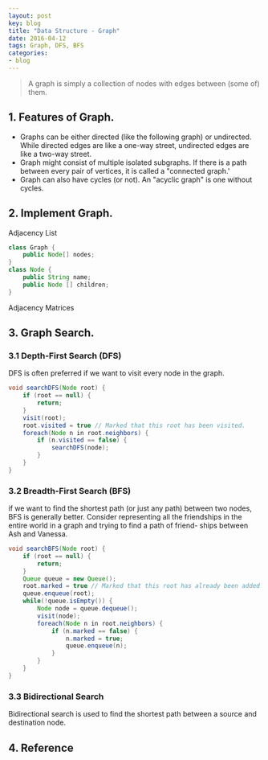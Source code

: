 ```yaml
---
layout: post
key: blog
title: "Data Structure - Graph"
date: 2016-04-12
tags: Graph, DFS, BFS
categories:
- blog
---
```


> A graph is simply a collection of nodes with edges between (some of) them.

## 1. Features of Graph.
* Graphs can be either directed (like the following graph) or undirected. While directed edges are like a one-way street, undirected edges are like a two-way street.
* Graph might consist of multiple isolated subgraphs. If there is a path between every pair of vertices, it is called a "connected graph.'
* Graph can also have cycles (or not). An "acyclic graph" is one without cycles.

## 2. Implement Graph.
Adjacency List

```java
class Graph {
    public Node[] nodes;
}
class Node {
    public String name;
    public Node [] children;
}
```


Adjacency Matrices

## 3. Graph Search.
### 3.1 Depth-First Search (DFS)
DFS is often preferred if we want to visit every node in the graph.
```java
void searchDFS(Node root) {
    if (root == null) {
        return;
    }
    visit(root);
    root.visited = true // Marked that this root has been visited.
    foreach(Node n in root.neighbors) {
        if (n.visited == false) {
            searchDFS(node);
        }
    }
}
```

### 3.2 Breadth-First Search (BFS)
if we want to find the shortest path (or just any path) between two nodes, BFS is generally better. Consider representing all the friendships in the entire world in a graph and trying to find a path of friend- ships between Ash and Vanessa.
```java
void searchBFS(Node root) {
    if (root == null) {
        return;
    }
    Queue queue = new Queue();
    root.marked = true // Marked that this root has already been added to queue
    queue.enqueue(root);
    while(!queue.isEmpty()) {
        Node node = queue.dequeue();
        visit(node);
        foreach(Node n in root.neighbors) {
            if (n.marked == false) {
                n.marked = true;
                queue.enqueue(n);
            }
        }
    }
}
```

### 3.3 Bidirectional Search
Bidirectional search is used to find the shortest path between a source and destination node.

## 4. Reference
